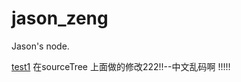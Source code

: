 jason_zeng
==========

Jason's node.

<a href="./test1.php">test1</a>
在sourceTree 上面做的修改222!!--中文乱码啊 !!!!!

